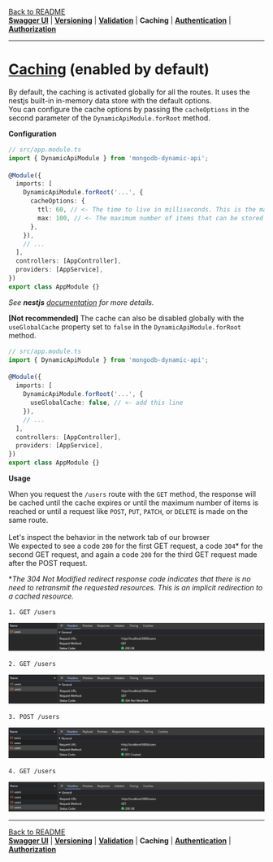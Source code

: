 [Back to README](https://github.com/MikeDev75015/mongodb-dynamic-api/blob/develop/README.md)
<br>**[Swagger UI](https://github.com/MikeDev75015/mongodb-dynamic-api/blob/develop/README/swagger-ui.md)**
| **[Versioning](https://github.com/MikeDev75015/mongodb-dynamic-api/blob/develop/README/versioning.md)**
| **[Validation](https://github.com/MikeDev75015/mongodb-dynamic-api/blob/develop/README/validation.md)**
| **Caching**
| **[Authentication](https://github.com/MikeDev75015/mongodb-dynamic-api/blob/develop/README/authentication.md)**
| **[Authorization](https://github.com/MikeDev75015/mongodb-dynamic-api/blob/develop/README/authorization.md)**

___

# [Caching](https://docs.nestjs.com/techniques/caching#in-memory-cache) (enabled by default)

By default, the caching is activated globally for all the routes. It uses the nestjs built-in in-memory data store with the default options.
<br>You can configure the cache options by passing the `cacheOptions` in the second parameter of the `DynamicApiModule.forRoot` method.

**Configuration**

```typescript
// src/app.module.ts
import { DynamicApiModule } from 'mongodb-dynamic-api';

@Module({
  imports: [
    DynamicApiModule.forRoot('...', {
      cacheOptions: {
        ttl: 60, // <- The time to live in milliseconds. This is the maximum amount of time that an item can be in the cache before it is removed.
        max: 100, // <- The maximum number of items that can be stored in the cache.
      },
    }),
    // ...
  ],
  controllers: [AppController],
  providers: [AppService],
})
export class AppModule {}
```

*See <strong>nestjs</strong> <a href="https://docs.nestjs.com/techniques/caching" target="_blank">documentation</a> for more details.*

**[Not recommended]** The cache can also be disabled globally with the `useGlobalCache` property set to `false` in the `DynamicApiModule.forRoot` method.

```typescript
// src/app.module.ts
import { DynamicApiModule } from 'mongodb-dynamic-api';

@Module({
  imports: [
    DynamicApiModule.forRoot('...', {
      useGlobalCache: false, // <- add this line
    }),
    // ...
  ],
  controllers: [AppController],
  providers: [AppService],
})
export class AppModule {}
```

**Usage**

When you request the `/users` route with the `GET` method, the response will be cached until the cache expires or until the maximum number of items is reached or until a request like `POST`, `PUT`, `PATCH`, or `DELETE` is made on the same route.
<br><br>Let's inspect the behavior in the network tab of our browser
<br>We expected to see a code `200` for the first GET request, a code `304`* for the second GET request, and again a code `200` for the third GET request made after the POST request.

**The 304 Not Modified redirect response code indicates that there is no need to retransmit the requested resources. This is an implicit redirection to a cached resource.*

```text
1. GET /users
```
![First GET request](https://github.com/MikeDev75015/mongodb-dynamic-api/blob/develop/README/images/dynamic-api-caching-1-GET-first-request.Jpeg?raw=true "First GET request")

```text
2. GET /users
```
![Second GET request](https://github.com/MikeDev75015/mongodb-dynamic-api/blob/develop/README/images/dynamic-api-caching-2-GET-second-request.Jpeg?raw=true "Second GET request")
```text
3. POST /users
```
![POST request](https://github.com/MikeDev75015/mongodb-dynamic-api/blob/develop/README/images/dynamic-api-caching-3-POST-request.Jpeg?raw=true "POST request")
```text
4. GET /users
```
![Third GET request](https://github.com/MikeDev75015/mongodb-dynamic-api/blob/develop/README/images/dynamic-api-caching-4-GET-third-request.Jpeg?raw=true "Third GET request")

___

[Back to README](https://github.com/MikeDev75015/mongodb-dynamic-api/blob/develop/README.md)
<br>**[Swagger UI](https://github.com/MikeDev75015/mongodb-dynamic-api/blob/develop/README/swagger-ui.md)**
| **[Versioning](https://github.com/MikeDev75015/mongodb-dynamic-api/blob/develop/README/versioning.md)**
| **[Validation](https://github.com/MikeDev75015/mongodb-dynamic-api/blob/develop/README/validation.md)**
| **Caching**
| **[Authentication](https://github.com/MikeDev75015/mongodb-dynamic-api/blob/develop/README/authentication.md)**
| **[Authorization](https://github.com/MikeDev75015/mongodb-dynamic-api/blob/develop/README/authorization.md)**


<br>
<br>
<br>